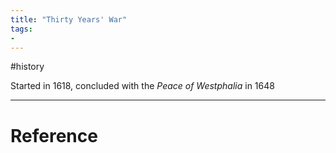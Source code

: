 ```yaml
---
title: "Thirty Years' War"
tags:
- 
---
```


#history

Started in 1618, concluded with the *Peace of Westphalia* in 1648


---



# Reference 

